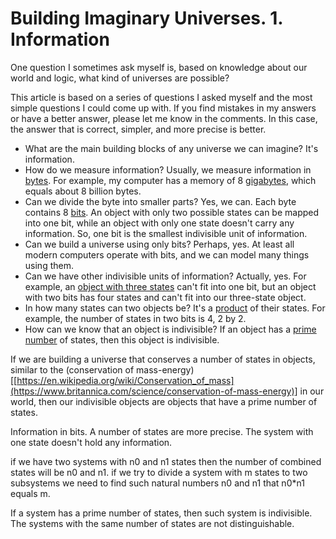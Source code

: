 # Building Imaginary Universes. 1. Information

One question I sometimes ask myself is, based on knowledge about our world and logic, what kind of universes are possible?

This article is based on a series of questions I asked myself and the most simple questions I could come up with. If you find mistakes in my answers or have a better answer, please let me know in the comments. In this case, the answer that is correct, simpler, and more precise is better.

- What are the main building blocks of any universe we can imagine? It's information. 
- How do we measure information? Usually, we measure information in [bytes](https://en.wikipedia.org/wiki/Byte). For example, my computer has a memory of 8 [gigabytes](https://en.wikipedia.org/wiki/Gigabyte), which equals about 8 billion bytes.
- Can we divide the byte into smaller parts? Yes, we can. Each byte contains 8 [bits](https://en.wikipedia.org/wiki/Bit).
An object with only two possible states can be mapped into one bit, while an object with only one state doesn't carry any information. So, one bit is the smallest indivisible unit of information.
- Can we build a universe using only bits? Perhaps, yes. At least all modern computers operate with bits, and we can model many things using them.
- Can we have other indivisible units of information? Actually, yes. For example, an [object with three states](https://en.wikipedia.org/wiki/Ternary_numeral_system) can't fit into one bit, but an object with two bits has four states and can't fit into our three-state object.
- In how many states can two objects be? It's a [product](https://en.wikipedia.org/wiki/Product_(mathematics)) of their states. For example, the number of states in two bits is 4, 2 by 2.
- How can we know that an object is indivisible? If an object has a [prime number](https://en.wikipedia.org/wiki/Prime_number) of states, then this object is indivisible.

If we are building a universe that conserves a number of states in objects, similar to the (conservation of mass-energy)[[https://en.wikipedia.org/wiki/Conservation_of_mass](https://www.britannica.com/science/conservation-of-mass-energy)] in our world, then our indivisible objects are objects that have a prime number of states.



Information in bits. A number of states are more precise. The system with one state doesn't hold any information. 

if we have two systems with n0 and n1 states then the number of combined states will be n0 and n1. if we try to divide a system with m states to two subsystems we need to find such natural numbers n0 and n1 that n0*n1 equals m. 

If a system has a prime number of states, then such system is indivisible. The systems with the same number of states are not distinguishable.



